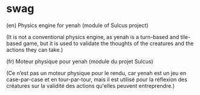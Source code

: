 # swag

(en)
Physics engine for yenah (module of Sulcus project)

(It is not a conventional physics engine, as yenah is a turn-based and tile-based game, but it is used to validate the thoughts of the creatures and the actions they can take.) 

(fr)
Moteur physique pour yenah (module du projet Sulcus)

(Ce n’est pas un moteur physique pour le rendu, car yenah est un jeu en case-par-case et en tour-par-tour, mais il est utilisé pour la réflexion des créatures sur la validité des actions qu'elles peuvent entreprendre.)
